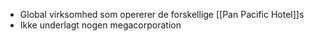 - Global virksomhed som opererer de forskellige [[Pan Pacific Hotel]]s
- Ikke underlagt nogen megacorporation
